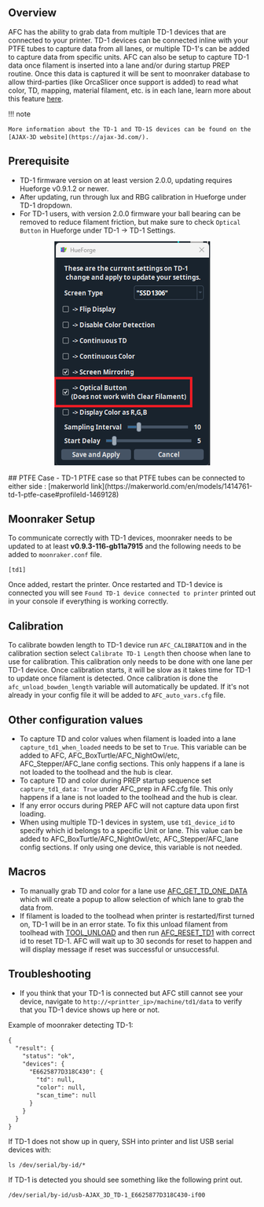 ## Overview 
AFC has the ability to grab data from multiple TD-1 devices that are connected to your printer. TD-1 devices can be 
connected inline with your PTFE tubes to capture data from all lanes, or multiple TD-1's can be added to capture data 
from specific units. AFC can also be setup to capture TD-1 data once filament is inserted into a lane and/or during 
startup PREP routine. Once this data is captured it will be sent to moonraker database to allow third-parties 
(like OrcaSlicer once support is added) to read what color, TD, mapping, material filament, etc. is in each lane, 
learn more about this feature [here](features.md#exposing-lane-data-for-third-parties).

!!! note

    More information about the TD-1 and TD-1S devices can be found on the [AJAX-3D website](https://ajax-3d.com/).

## Prerequisite
- TD-1 firmware version on at least version 2.0.0, updating requires Hueforge v0.9.1.2 or newer.
- After updating, run through lux and RBG calibration in Hueforge under TD-1 dropdown.
- For TD-1 users, with version 2.0.0 firmware your ball bearing can be removed to reduce filament friction, but make sure 
  to check `Optical Button` in Hueforge under TD-1 -> TD-1 Settings.

<p align="center">
  <img src="../assets/images/td1_optical_setting.png" alt="td1_optical_setting" />
</p>
## PTFE Case
- TD-1 PTFE case so that PTFE tubes can be connected to either side : [makerworld link](https://makerworld.com/en/models/1414761-td-1-ptfe-case#profileId-1469128)

## Moonraker Setup
To communicate correctly with TD-1 devices, moonraker needs to be updated to at least **v0.9.3-116-gb11a7915** and the 
following needs to be added to `moonraker.conf` file.

```
[td1]
```
Once added, restart the printer. Once restarted and TD-1 device is connected you will see 
`Found TD-1 device connected to printer` printed out in your console if everything is working correctly.

## Calibration
To calibrate bowden length to TD-1 device run `AFC_CALIBRATION` and in the calibration section select 
`Calibrate TD-1 Length` then choose when lane to use for calibration. This calibration only needs to be done with one 
lane per TD-1 device. Once calibration starts, it will be slow as it takes time for TD-1 to update once filament is detected. 
Once calibration is done the `afc_unload_bowden_length` variable will automatically be updated. If it's not already in your 
config file it will be added to `AFC_auto_vars.cfg` file.

## Other configuration values
- To capture TD and color values when filament is loaded into a lane `capture_td1_when_loaded` needs to be set to `True`. 
This variable can be added to AFC, AFC_BoxTurtle/AFC_NightOwl/etc, AFC_Stepper/AFC_lane config sections. This only 
happens if a lane is not loaded to the toolhead and the hub is clear.
- To capture TD and color during PREP startup sequence set `capture_td1_data: True` under AFC_prep in AFC.cfg file. 
This only happens if a lane is not loaded to the toolhead and the hub is clear. 
- If any error occurs during PREP AFC will not capture data upon first loading.
- When using multiple TD-1 devices in system, use `td1_device_id` to specify which id belongs to a specific Unit or lane. 
This value can be added to AFC_BoxTurtle/AFC_NightOwl/etc, AFC_Stepper/AFC_lane config sections. If only using one device, 
this variable is not needed.

## Macros
- To manually grab TD and color for a lane use [AFC_GET_TD_ONE_DATA](klipper/internal/td1.md#AFC_functions.afcFunction.cmd_AFC_GET_TD_ONE_DATA) which will create a popup to allow selection 
of which lane to grab the data from.
- If filament is loaded to the toolhead when printer is restarted/first turned on, TD-1 will be in an error state. To 
fix this unload filament from toolhead with [TOOL_UNLOAD](klipper/internal/lane.md#AFC.afc.cmd_TOOL_UNLOAD) and then run [AFC_RESET_TD1](klipper/internal/td1.md#AFC_functions.afcFunction.cmd_AFC_RESET_TD1) with correct id to 
reset TD-1. AFC will wait up to 30 seconds for reset to happen and will display message if reset was successful or unsuccessful.

## Troubleshooting
- If you think that your TD-1 is connected but AFC still cannot see your device, 
navigate to `http://<printter_ip>/machine/td1/data` to verify that you TD-1 device shows up here or not.

Example of moonraker detecting TD-1:
```
{
  "result": {
    "status": "ok",
    "devices": {
      "E6625877D318C430": {
        "td": null,
        "color": null,
        "scan_time": null
      }
    }
  }
}
```

If TD-1 does not show up in query, SSH into printer and list USB serial devices with:
```
ls /dev/serial/by-id/*
```

If TD-1 is detected you should see something like the following print out.
```
/dev/serial/by-id/usb-AJAX_3D_TD-1_E6625877D318C430-if00
```